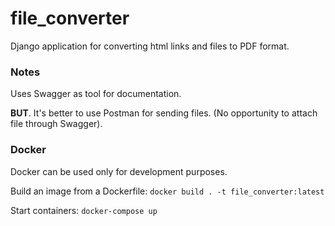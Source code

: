 # file_converter

Django application for converting html links and files to PDF format.


### Notes

Uses Swagger as tool for documentation.

**BUT**. It's better to use Postman for sending files. (No opportunity to attach file through Swagger).


### Docker

Docker can be used only for development purposes.

Build an image from a Dockerfile:
`docker build . -t file_converter:latest`

Start containers:
`docker-compose up`
